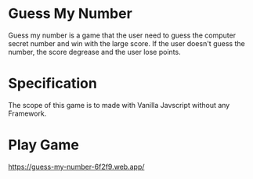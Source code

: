 # Guess My Number
Guess my number is a game that the user need to guess the computer secret number and win with the large score.
If the user doesn't guess the number, the score degrease and the user lose points.

# Specification
The scope of this game is to made with Vanilla Javscript without any Framework.

# Play Game
https://guess-my-number-6f2f9.web.app/
